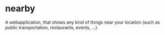 # nearby
A webapplication, that shows any kind of things near your location (such as public transportation, restaurants, events, ...).
